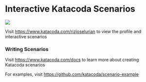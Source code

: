 # Interactive Katacoda Scenarios

[![](http://shields.katacoda.com/katacoda/rizjoselurian/count.svg)](https://www.katacoda.com/rizjoselurian "Get your profile on Katacoda.com")

Visit https://www.katacoda.com/rizjoselurian to view the profile and interactive scenarios

### Writing Scenarios
Visit https://www.katacoda.com/docs to learn more about creating Katacoda scenarios

For examples, visit https://github.com/katacoda/scenario-example

